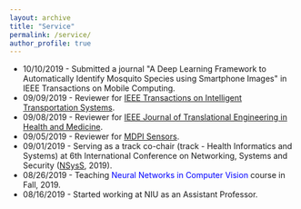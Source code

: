 ```yaml
---
layout: archive
title: "Service"
permalink: /service/
author_profile: true
---
```


<!-- ## Currently Hiring -->
<p align="center">
 <ul>
  
   <li> 10/10/2019 - Submitted a journal "A Deep Learning Framework to Automatically Identify Mosquito Species using Smartphone Images" in IEEE Transactions on Mobile Computing. </li>
  <li> 09/09/2019 - Reviewer for <a href="https://ieeexplore.ieee.org/xpl/RecentIssue.jsp?punumber=6979">IEEE Transactions on Intelligent Transportation Systems</a>.</li>
  <li> 09/08/2019 - Reviewer for <a href="https://health.embs.org">IEEE Journal of Translational Engineering in Health and Medicine</a>.</li>
  <li> 09/05/2019 - Reviewer for <a href="https://www.mdpi.com/journal/sensors">MDPI Sensors</a>.</li>
  <li> 09/01/2019 - Serving as a track co-chair (track - Health Informatics and Systems) at 6th International Conference on Networking, Systems and Security (<a href="http://cse.buet.ac.bd/nsyss2019/">NSysS</a>, 2019).</li>
  <li> 08/26/2019 - Teaching <font color="blue">Neural Networks in Computer Vision</font> course in Fall, 2019.</li>
  <li> 08/16/2019 - Started working at NIU as an Assistant Professor.</li>

  </ul>
  </p>
